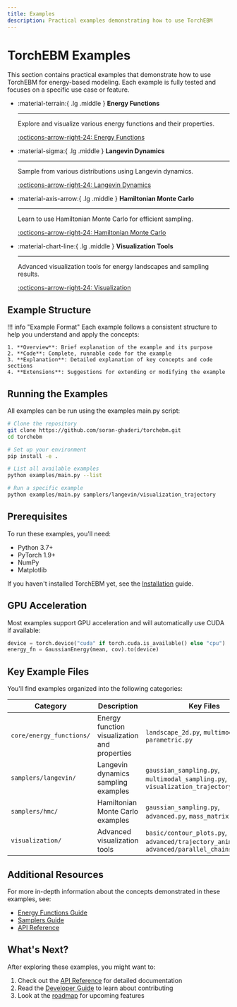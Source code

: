 ```yaml
---
title: Examples
description: Practical examples demonstrating how to use TorchEBM
---
```


# TorchEBM Examples

This section contains practical examples that demonstrate how to use TorchEBM for energy-based modeling. Each example is fully tested and focuses on a specific use case or feature.

<div class="grid cards" markdown>

-   :material-terrain:{ .lg .middle } __Energy Functions__

    ---

    Explore and visualize various energy functions and their properties.

    [:octicons-arrow-right-24: Energy Functions](core/energy_functions.md)

-   :material-sigma:{ .lg .middle } __Langevin Dynamics__

    ---

    Sample from various distributions using Langevin dynamics.

    [:octicons-arrow-right-24: Langevin Dynamics](samplers/langevin.md)

-   :material-axis-arrow:{ .lg .middle } __Hamiltonian Monte Carlo__

    ---

    Learn to use Hamiltonian Monte Carlo for efficient sampling.

    [:octicons-arrow-right-24: Hamiltonian Monte Carlo](samplers/hmc.md)

-   :material-chart-line:{ .lg .middle } __Visualization Tools__

    ---

    Advanced visualization tools for energy landscapes and sampling results.

    [:octicons-arrow-right-24: Visualization](visualization/index.md)

</div>

## Example Structure

!!! info "Example Format"
    Each example follows a consistent structure to help you understand and apply the concepts:
    
    1. **Overview**: Brief explanation of the example and its purpose
    2. **Code**: Complete, runnable code for the example
    3. **Explanation**: Detailed explanation of key concepts and code sections
    4. **Extensions**: Suggestions for extending or modifying the example

## Running the Examples

All examples can be run using the examples main.py script:

```bash
# Clone the repository
git clone https://github.com/soran-ghaderi/torchebm.git
cd torchebm

# Set up your environment
pip install -e .

# List all available examples
python examples/main.py --list

# Run a specific example
python examples/main.py samplers/langevin/visualization_trajectory
```

<div class="grid" markdown>
<div markdown>

## Prerequisites

To run these examples, you'll need:

- Python 3.7+
- PyTorch 1.9+
- NumPy
- Matplotlib

If you haven't installed TorchEBM yet, see the [Installation](../getting_started.md) guide.

</div>
<div markdown>

## GPU Acceleration

Most examples support GPU acceleration and will automatically use CUDA if available:

```python
device = torch.device("cuda" if torch.cuda.is_available() else "cpu")
energy_fn = GaussianEnergy(mean, cov).to(device)
```

</div>
</div>

## Key Example Files

You'll find examples organized into the following categories:

| Category | Description | Key Files |
|----------|-------------|-----------|
| `core/energy_functions/` | Energy function visualization and properties | `landscape_2d.py`, `multimodal.py`, `parametric.py` |
| `samplers/langevin/` | Langevin dynamics sampling examples | `gaussian_sampling.py`, `multimodal_sampling.py`, `visualization_trajectory.py` |
| `samplers/hmc/` | Hamiltonian Monte Carlo examples | `gaussian_sampling.py`, `advanced.py`, `mass_matrix.py` |
| `visualization/` | Advanced visualization tools | `basic/contour_plots.py`, `advanced/trajectory_animation.py`, `advanced/parallel_chains.py` |

## Additional Resources

For more in-depth information about the concepts demonstrated in these examples, see:

- [Energy Functions Guide](../guides/energy_functions.md)
- [Samplers Guide](../guides/samplers.md)
- [API Reference](../api/index.md)

## What's Next?

After exploring these examples, you might want to:

1. Check out the [API Reference](../api/index.md) for detailed documentation
2. Read the [Developer Guide](../developer_guide/index.md) to learn about contributing
3. Look at the [roadmap](../index.md#features--roadmap) for upcoming features 